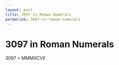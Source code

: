 ```yaml
---
layout: post
title: 3097 in Roman Numerals
permalink: 3097-in-roman-numerals
---
```


# 3097 in Roman Numerals

3097 = MMMXCVII
